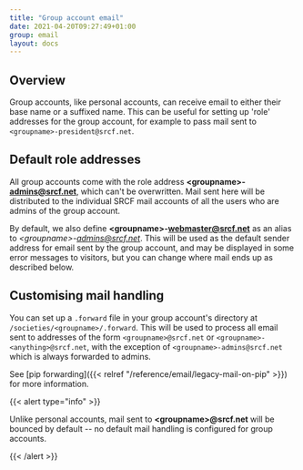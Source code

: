 ```yaml
---
title: "Group account email"
date: 2021-04-20T09:27:49+01:00
group: email
layout: docs
---
```


## Overview

Group accounts, like personal accounts, can receive email to either
their base name or a suffixed name. This can be useful for setting up
'role' addresses for the group account, for example to pass mail sent
to `<groupname>-president@srcf.net`.

## Default role addresses

All group accounts come with the role address
**\<groupname\>-<admins@srcf.net>**, which can't be overwritten. Mail
sent here will be distributed to the individual SRCF mail accounts of
all the users who are admins of the group account.

By default, we also define **\<groupname\>-<webmaster@srcf.net>** as an
alias to *\<groupname\>-<admins@srcf.net>*. This will be used as the
default sender address for email sent by the group account, and may be
displayed in some error messages to visitors, but you can change where
mail ends up as described below.

## Customising mail handling

You can set up a `.forward` file in your group account's directory at
`/societies/<groupname>/.forward`. This will be used to process all
email sent to addresses of the form `<groupname>@srcf.net` or
`<groupname>-<anything>@srcf.net`, with the exception of
`<groupname>-admins@srcf.net` which is always forwarded to admins.

See [pip forwarding]({{< relref "/reference/email/legacy-mail-on-pip" >}}) for more information.

{{< alert type="info" >}}

Unlike personal accounts, mail sent to **\<groupname\>\@srcf.net** will
be bounced by default -- no default mail handling is configured for
group accounts.

{{< /alert >}}
